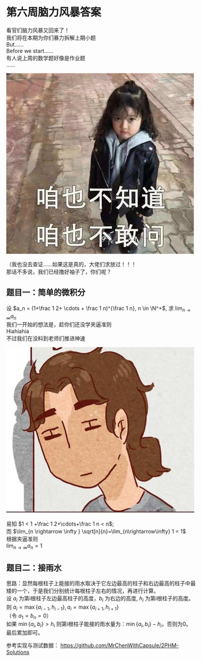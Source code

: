 # 第六周脑力风暴答案

看官们脑力风暴又回来了！  
我们将在本期为你们暴力拆解上期小题  
But……  
Before we start……  
有人说上周的数学题好像是作业题  
……

![](Images/S1.jpg)

（我也没去查证……如果这是真的，大佬们求放过！！！  
那话不多说，我们已经撸好袖子了，你们呢？

## 题目一：简单的微积分

设 $a_n = (1+\frac 1 2+ \cdots + \frac 1 n)^{\frac 1 n}, n \in \N^+$, 求 $\lim_{n\rightarrow\infty} a_n$  
我们一开始的想法是，趁你们还没学夹逼准则  
Hiahiahia  
不过我们在没料到老师们推进神速

![](Images/S2.jpg)

易知 $1 < 1 +\frac 1 2+\cdots+\frac 1 n < n$;  
而 $\lim_{n \rightarrow \infty } \sqrt[n]{n}=\lim_{n\rightarrow\infty} 1 = 1$  
根据夹逼准则  
$\lim_{n\rightarrow\infty}a_n = 1$

## 题目二：接雨水

思路：显然每根柱子上能接的雨水取决于它左边最高的柱子和右边最高的柱子中最矮的一个，于是我们分别统计每根柱子左右的情况，再进行计算。  
设 $a_i$ 为第i根柱子左边最高柱子的高度，$b_i$ 为右边的高度, $h_i$ 为第i根柱子的高度。  
则 $a_i=\max\{a_{i-1},h_{i-1}\},a_i=\max\{a_{i+1},h_{i+1}\}$  
（令 $a_1 = b_n = 0$）  
如果 $\min\{a_i,b_i\}>h_i$ 则第i根柱子能接的雨水量为：$\min\{a_i,b_i\}-h_i$，否则为0。  
最后累加即可。

参考实现与测试数据：
<https://github.com/MrChenWithCapsule/2PHM-Solutions>